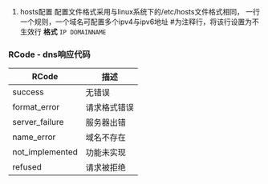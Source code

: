 
1. hosts配置
配置文件格式采用与linux系统下的/etc/hosts文件格式相同，
一行一个规则，一个域名可配置多个ipv4与ipv6地址
\#为注释行，将该行设置为不生效行
**格式**
`IP DOMAINNAME`

### RCode - dns响应代码
| RCode | 描述 |
| --- | --- |
| success | 无错误 |
| format_error | 请求格式错误 |
| server_failure | 服务器出错 |
| name_error | 域名不存在 |
| not_implemented | 功能未实现 |
| refused | 请求被拒绝 |